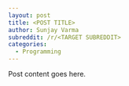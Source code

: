 ```yaml
---
layout: post
title: <POST TITLE>
author: Sunjay Varma
subreddit: /r/<TARGET SUBREDDIT>
categories:
  - Programming
---
```


Post content goes here.


